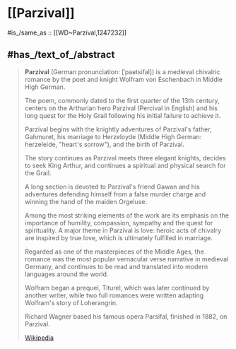 
# [[Parzival]] 

#is_/same_as :: [[WD~Parzival,1247232]] 

## #has_/text_of_/abstract 

> **Parzival** (German pronunciation: [ˈpaʁtsifal]) is a medieval chivalric romance 
> by the poet and knight Wolfram von Eschenbach in Middle High German. 
> 
> The poem, commonly dated to the first quarter of the 13th century, 
> centers on the Arthurian hero Parzival (Percival in English) 
> and his long quest for the Holy Grail following his initial failure to achieve it.
>
> Parzival begins with the knightly adventures of Parzival's father, Gahmuret, 
> his marriage to Herzeloyde (Middle High German: herzeleide, "heart's sorrow"), 
> and the birth of Parzival. 
> 
> The story continues as Parzival meets three elegant knights, decides to seek King Arthur, 
> and continues a spiritual and physical search for the Grail. 
> 
> A long section is devoted to Parzival's friend Gawan 
> and his adventures defending himself from a false murder charge 
> and winning the hand of the maiden Orgeluse. 
> 
> Among the most striking elements of the work are its emphasis on the importance of 
> humility, compassion, sympathy and the quest for spirituality. 
> A major theme in Parzival is love: 
> heroic acts of chivalry are inspired by true love, which is ultimately fulfilled in marriage.
>
> Regarded as one of the masterpieces of the Middle Ages, 
> the romance was the most popular vernacular verse narrative in medieval Germany, 
> and continues to be read and translated into modern languages around the world. 
> 
> Wolfram began a prequel, Titurel, which was later continued by another writer, 
> while two full romances were written adapting Wolfram's story of Loherangrin. 
> 
> Richard Wagner based his famous opera Parsifal, finished in 1882, on Parzival.
>
> [Wikipedia](https://en.wikipedia.org/wiki/Parzival) 

